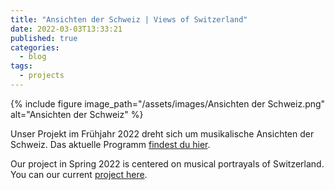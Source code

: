 ```yaml
---
title: "Ansichten der Schweiz | Views of Switzerland"
date: 2022-03-03T13:33:21
published: true
categories:
  - blog
tags:
  - projects
---
```


{% include figure image_path="/assets/images/Ansichten der Schweiz.png" alt="Ansichten der Schweiz" %}

Unser Projekt im Frühjahr 2022 dreht sich um musikalische Ansichten der Schweiz. Das aktuelle Programm [findest du hier][aktuelles_projekt].

Our project in Spring 2022 is centered on musical portrayals of Switzerland. You can our current [project here][current_project].

[aktuelles_projekt]: https://4andmore.github.io/aktuelles_projekt/
[current_project]: https://4andmore.github.io/current_project/
